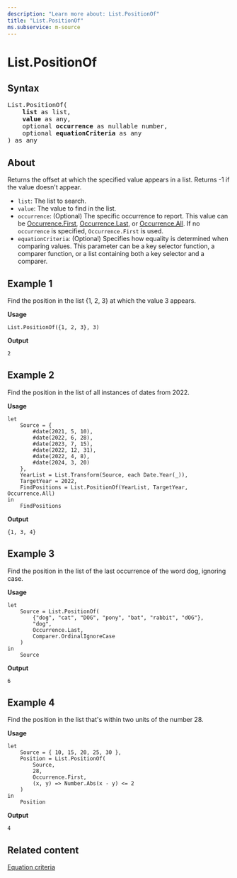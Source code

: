 ```yaml
---
description: "Learn more about: List.PositionOf"
title: "List.PositionOf"
ms.subservice: m-source
---
```

# List.PositionOf

## Syntax

<pre>
List.PositionOf(
    <b>list</b> as list,
    <b>value</b> as any,
    optional <b>occurrence</b> as nullable number,
    optional <b>equationCriteria</b> as any
) as any
</pre>
  
## About

Returns the offset at which the specified value appears in a list. Returns -1 if the value doesn't appear.

* `list`: The list to search.
* `value`: The value to find in the list.
* `occurrence`: (Optional) The specific occurrence to report. This value can be [Occurrence.First](occurrence-type.md), [Occurrence.Last](occurrence-type.md), or [Occurrence.All](occurrence-type.md). If no `occurrence` is specified, `Occurrence.First` is used.
* `equationCriteria`: (Optional) Specifies how equality is determined when comparing values. This parameter can be a key selector function, a comparer function, or a list containing both a key selector and a comparer.

## Example 1

Find the position in the list {1, 2, 3} at which the value 3 appears.

**Usage**

```powerquery-m
List.PositionOf({1, 2, 3}, 3)
```

**Output**

`2`

## Example 2

Find the position in the list of all instances of dates from 2022.

**Usage**

```powerquery-m
let
    Source = {
        #date(2021, 5, 10),
        #date(2022, 6, 28),
        #date(2023, 7, 15),
        #date(2022, 12, 31),
        #date(2022, 4, 8),
        #date(2024, 3, 20)
    },
    YearList = List.Transform(Source, each Date.Year(_)),
    TargetYear = 2022,
    FindPositions = List.PositionOf(YearList, TargetYear, Occurrence.All)
in
    FindPositions
```

**Output**

`{1, 3, 4}`

## Example 3

Find the position in the list of the last occurrence of the word dog, ignoring case.

**Usage**

```powerquery-m
let
    Source = List.PositionOf(
        {"dog", "cat", "DOG", "pony", "bat", "rabbit", "dOG"}, 
        "dog", 
        Occurrence.Last, 
        Comparer.OrdinalIgnoreCase
    )
in
    Source
```

**Output**

`6`

## Example 4

Find the position in the list that's within two units of the number 28.

**Usage**

```powerquery-m
let
    Source = { 10, 15, 20, 25, 30 },
    Position = List.PositionOf(
        Source, 
        28,
        Occurrence.First, 
        (x, y) => Number.Abs(x - y) <= 2
    )
in
    Position
```

**Output**

`4`

## Related content

[Equation criteria](list-functions.md#equation-criteria)

